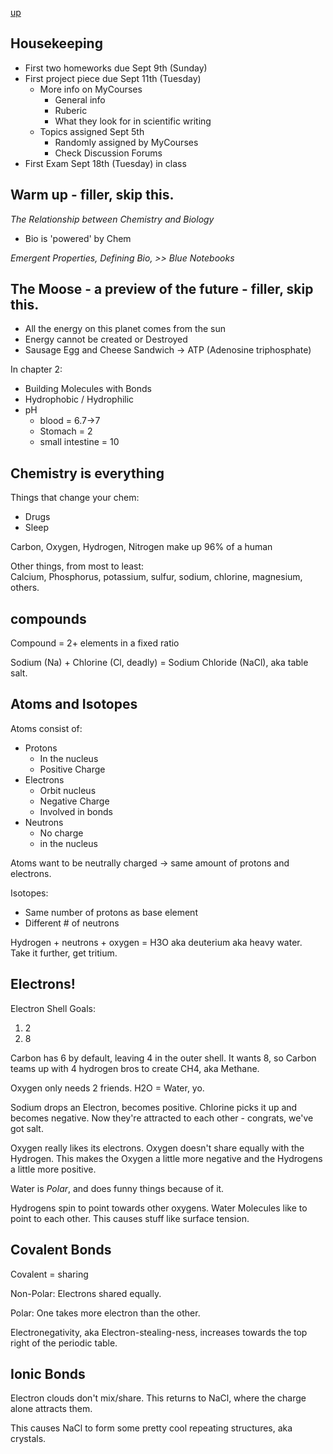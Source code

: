 [up](./index.md)

## Housekeeping

- First two homeworks due Sept 9th (Sunday)
- First project piece due Sept 11th (Tuesday)
    - More info on MyCourses
        - General info
        - Ruberic
        - What they look for in scientific writing
    - Topics assigned Sept 5th
        - Randomly assigned by MyCourses
        - Check Discussion Forums
- First Exam Sept 18th (Tuesday) in class

## Warm up - filler, skip this.

*The Relationship between Chemistry and Biology*

- Bio is 'powered' by Chem

*Emergent Properties, Defining Bio, >> Blue Notebooks*

## The Moose - a preview of the future - filler, skip this.

- All the energy on this planet comes from the sun
- Energy cannot be created or Destroyed
- Sausage Egg and Cheese Sandwich -> ATP (Adenosine triphosphate)

In chapter 2:  
- Building Molecules with Bonds
- Hydrophobic / Hydrophilic
- pH
    - blood = 6.7->7
    - Stomach = 2
    - small intestine = 10

## Chemistry is everything

Things that change your chem:  
- Drugs
- Sleep

Carbon, Oxygen, Hydrogen, Nitrogen make up 96% of a human

Other things, from most to least:  
Calcium, Phosphorus, potassium, sulfur, sodium, chlorine, magnesium, others.

## compounds

Compound = 2+ elements in a fixed ratio

Sodium (Na) + Chlorine (Cl, deadly) = Sodium Chloride (NaCl), aka table salt.

## Atoms and Isotopes

Atoms consist of:
- Protons
    - In the nucleus
    - Positive Charge
- Electrons
    - Orbit nucleus
    - Negative Charge
    - Involved in bonds
- Neutrons
    - No charge
    - in the nucleus

Atoms want to be neutrally charged -> same amount of protons and electrons.

Isotopes:
- Same number of protons as base element
- Different # of neutrons

Hydrogen + neutrons + oxygen = H3O aka deuterium aka heavy water.  
Take it further, get tritium.

## Electrons!

Electron Shell Goals:  
1. 2
2. 8

Carbon has 6 by default, leaving 4 in the outer shell. It wants 8, so Carbon
teams up with 4 hydrogen bros to create CH4, aka Methane.

Oxygen only needs 2 friends. H2O = Water, yo.

Sodium drops an Electron, becomes positive. Chlorine picks it up and becomes negative.
Now they're attracted to each other - congrats, we've got salt.

Oxygen really likes its electrons. Oxygen doesn't share equally with the Hydrogen.
This makes the Oxygen a little more negative and the Hydrogens a little more positive.

Water is *Polar*, and does funny things because of it.

Hydrogens spin to point towards other oxygens. Water Molecules like to point to
each other. This causes stuff like surface tension.

## Covalent Bonds

Covalent = sharing

Non-Polar: Electrons shared equally.

Polar: One takes more electron than the other.

Electronegativity, aka Electron-stealing-ness, increases towards the top right
of the periodic table.

## Ionic Bonds

Electron clouds don't mix/share. This returns to NaCl, where the charge alone attracts them.

This causes NaCl to form some pretty cool repeating structures, aka crystals.

